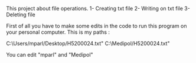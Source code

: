 This project about file operations.
1- Creating txt file
2- Writing on txt file
3- Deleting file

First of all you have to make some edits in the code to run this program on your personal computer.
This is my paths :

C:\\Users/mparl/Desktop/H5200024.txt"
C:\\Medipol/H5200024.txt"

You can edit "mparl" and "Medipol"
